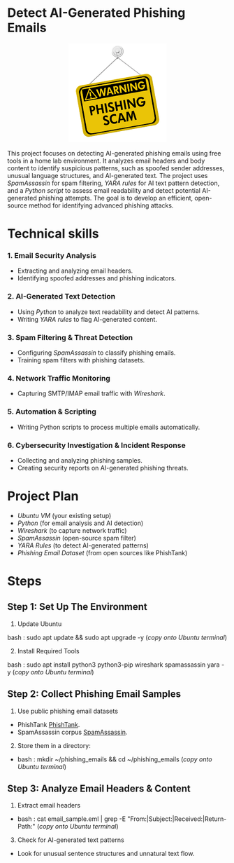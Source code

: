 # Detect AI-Generated Phishing Emails

<div align="center">
  <img src="https://github.com/30Gramz/AI-Generated-Phishing-Email-Detection/blob/386d8a733dcf532fd1868691532145813aadd2de/images%20(1).png">
</div>


This project focuses on detecting AI-generated phishing emails using free tools in a home lab environment. It analyzes email headers and body content to identify suspicious patterns, such as spoofed sender addresses, unusual language structures, and AI-generated text. The project uses *SpamAssassin* for spam filtering, *YARA rules* for AI text pattern detection, and a *Python script* to assess email readability and detect potential AI-generated phishing attempts. The goal is to develop an efficient, open-source method for identifying advanced phishing attacks.

# Technical skills

### 1. Email Security Analysis

 - Extracting and analyzing email headers.  
 - Identifying spoofed addresses and phishing indicators.


### 2. AI-Generated Text Detection

 - Using *Python* to analyze text readability and detect AI patterns.  
 - Writing *YARA rules* to flag AI-generated content.

### 3. Spam Filtering & Threat Detection

 - Configuring *SpamAssassin* to classify phishing emails.  
 - Training spam filters with phishing datasets.

### 4. Network Traffic Monitoring

 - Capturing SMTP/IMAP email traffic with *Wireshark*.

### 5. Automation & Scripting

 - Writing Python scripts to process multiple emails automatically.

### 6. Cybersecurity Investigation & Incident Response

 - Collecting and analyzing phishing samples.
 - Creating security reports on AI-generated phishing threats.  

# Project Plan

- *Ubuntu VM* (your existing setup)  
- *Python* (for email analysis and AI detection)  
- *Wireshark* (to capture network traffic)  
- *SpamAssassin* (open-source spam filter)  
- *YARA Rules* (to detect AI-generated patterns)  
- *Phishing Email Dataset* (from open sources like PhishTank)

# Steps

## Step 1: Set Up The Environment
1. Update Ubuntu

bash :
sudo apt update && sudo apt upgrade -y    (*copy onto Ubuntu terminal*)

2. Install Required Tools

 bash : 
 sudo apt install python3 python3-pip wireshark spamassassin yara -y   (*copy onto Ubuntu terminal*)

 ## Step 2: Collect Phishing Email Samples

1. Use public phishing email datasets
 - PhishTank <a href="https://www.phishtank.com/">PhishTank</a>.
 - SpamAssassin corpus <a href="https://spamassassin.apache.org/publiccorpus/">SpamAssassin</a>.

2. Store them in a directory:

 - bash :
 mkdir ~/phishing_emails && cd ~/phishing_emails  (*copy onto Ubuntu terminal*)

 ## Step 3: Analyze Email Headers & Content

 1. Extract email headers

- bash :
cat email_sample.eml | grep -E "From:|Subject:|Received:|Return-Path:"  (*copy onto Ubuntu terminal*)

 3. Check for AI-generated text patterns

 - Look for unusual sentence structures and unnatural text flow.
 

  
